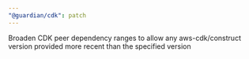 ```yaml
---
"@guardian/cdk": patch
---
```


Broaden CDK peer dependency ranges to allow any aws-cdk/construct version provided more recent than the specified version
